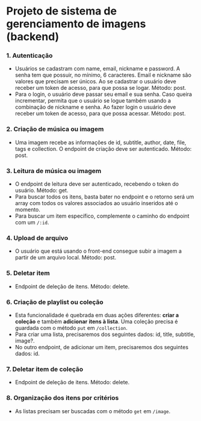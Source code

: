 # Projeto de sistema de gerenciamento de imagens (backend)

### 1. Autenticação
- Usuários se cadastram com name, email, nickname e password. A senha tem que possuir, no mínimo, 6 caracteres. Email e nickname são valores que precisam ser únicos. Ao se cadastrar o usuário deve receber um token de acesso, para que possa se logar. Método: post.
- Para o login, o usuário deve passar seu email e sua senha. Caso queira incrementar, permita que o usuário se logue também usando a combinação de nickname e senha. Ao fazer login o usuário deve receber um token de acesso, para que possa acessar. Método: post.

### 2. Criação de música ou imagem
- Uma imagem recebe as informações de id, subtitle, author, date, file, tags e collection. O endpoint de criação deve ser autenticado. Método: post.

### 3. Leitura de música ou imagem
- O endpoint de leitura deve ser autenticado, recebendo o token do usuário. Método: get.
- Para buscar todos os itens, basta bater no endpoint e o retorno será um array com todos os valores associados ao usuário inseridos até o momento.
- Para buscar um item específico, complemente o caminho do endpoint com um `/:id`.

### 4. Upload de arquivo
- O usuário que está usando o front-end consegue subir a imagem a partir de um arquivo local. Método: post.

### 5. Deletar item
- Endpoint de deleção de itens. Método: delete.

### 6. Criação de playlist ou coleção
- Esta funcionalidade é quebrada em duas ações diferentes: **criar a coleção** e também **adicionar** **itens à lista**. Uma coleção precisa é guardada com o método `put` em `/collection`.
- Para criar uma lista, precisaremos dos seguintes dados: id, title, subtitle, image?.
- No outro endpoint, de adicionar um item, precisaremos dos seguintes dados: id.

### 7. Deletar item de coleção
- Endpoint de deleção de itens. Método: delete.

### 8. Organização dos itens por critérios
- As listas precisam ser buscadas com o método `get` em `/image`. 